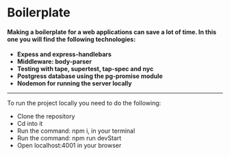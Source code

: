 # Boilerplate

#### Making a boilerplate for a web applications can save a lot of time. In this one you will find the following technologies:

 * __Expess and express-handlebars__
 * __Middleware: body-parser__
 * __Testing with tape, supertest, tap-spec and nyc__
 * __Postgress database using the pg-promise module__
 * __Nodemon for running the server locally__

***

To run the project locally you need to do the following:
* Clone the repository
* Cd into it
* Run the command: npm i, in your terminal
* Run the command: npm run devStart
* Open localhost:4001 in your browser
